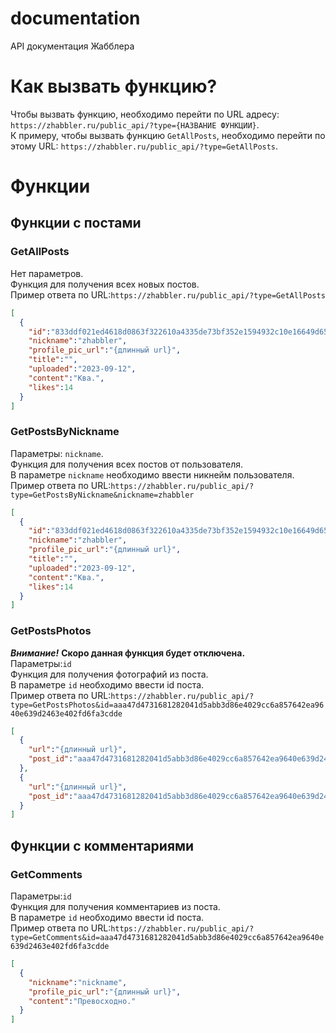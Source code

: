 # documentation
API документация Жабблера
# Как вызвать функцию?
Чтобы вызвать функцию, необходимо перейти по URL адресу: ```https://zhabbler.ru/public_api/?type={НАЗВАНИЕ ФУНКЦИИ}```.<br>
К примеру, чтобы вызвать функцию ```GetAllPosts```, необходимо перейти по этому URL: ```https://zhabbler.ru/public_api/?type=GetAllPosts```.
# Функции
## Функции с постами
### GetAllPosts
Нет параметров.<br>
Функция для получения всех новых постов.<br>
Пример ответа по URL:```https://zhabbler.ru/public_api/?type=GetAllPosts```<br>
```json
[
  {
    "id":"833ddf021ed4618d0863f322610a4335de73bf352e1594932c10e16649d652f99469950b",
    "nickname":"zhabbler",
    "profile_pic_url":"{длинный url}",
    "title":"",
    "uploaded":"2023-09-12",
    "content":"Ква.",
    "likes":14
  }
]
```
### GetPostsByNickname
Параметры: ```nickname```.<br>
Функция для получения всех постов от пользователя.<br>
В параметре ```nickname``` необходимо ввести никнейм пользователя.<br>
Пример ответа по URL:```https://zhabbler.ru/public_api/?type=GetPostsByNickname&nickname=zhabbler```<br>
```json
[
  {
    "id":"833ddf021ed4618d0863f322610a4335de73bf352e1594932c10e16649d652f99469950b",
    "nickname":"zhabbler",
    "profile_pic_url":"{длинный url}",
    "title":"",
    "uploaded":"2023-09-12",
    "content":"Ква.",
    "likes":14
  }
]
```
### GetPostsPhotos
***Внимание!*** **Скоро данная функция будет отключена.**<br>
Параметры:```id```<br>
Функция для получения фотографий из поста.<br>
В параметре ```id``` необходимо ввести id поста.<br>
Пример ответа по URL:```https://zhabbler.ru/public_api/?type=GetPostsPhotos&id=aaa47d4731681282041d5abb3d86e4029cc6a857642ea9640e639d2463e402fd6fa3cdde```<br>
```json
[
  {
    "url":"{длинный url}",
    "post_id":"aaa47d4731681282041d5abb3d86e4029cc6a857642ea9640e639d2463e402fd6fa3cdde"
  },
  {
    "url":"{длинный url}",
    "post_id":"aaa47d4731681282041d5abb3d86e4029cc6a857642ea9640e639d2463e402fd6fa3cdde"
  }
]
```
## Функции с комментариями
### GetComments
Параметры:```id```<br>
Функция для получения комментариев из поста.<br>
В параметре ```id``` необходимо ввести id поста.<br>
Пример ответа по URL:```https://zhabbler.ru/public_api/?type=GetComments&id=aaa47d4731681282041d5abb3d86e4029cc6a857642ea9640e639d2463e402fd6fa3cdde```<br>
```json
[
  {
    "nickname":"nickname",
    "profile_pic_url":"{длинный url}",
    "content":"Превосходно."
  }
]
```
